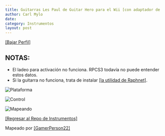 ```yaml
---
title: Guitarras Les Paul de Guitar Hero para el Wii [con adaptador de Raphnet]
author: Carl Mylo
date: 
category: Instrumentos
layout: post
---
```


[[Bajar Perfil]](https://github.com/hmxmilohax/rb3-pc/raw/main/instrument-repo/Wii%20Guitar%20Hero%20Les%20Paul%20%5BRaphnet%5D.7z)

## NOTAS:

* El ladeo para activación no funciona. RPCS3 todavía no puede entender estos datos.
* Si la guitarra no funciona, trata de instalar [[la utilidad de Raphnet]](https://www.raphnet-tech.com/products/adapter_manager/index.php).


![Plataforma](https://carlmylo.github.io/docu-rpcs3/images/instruments/plat/wii.png "Plataforma") 

![Control](https://carlmylo.github.io/docu-rpcs3/images/instruments/cont/wiilpcontroller.png "Control") 

![Mapeando](https://carlmylo.github.io/docu-rpcs3/images/instruments/wiiraphlpmapping.png "Mapeando") 

[[Regresar al Repo de Instrumentos]](https://rb3pc.milohax.org/espanol/repodeinst/#lista-de-instrumentos)



Mapeado por [[GamerPerson22]](https://www.youtube.com/channel/UCC5SlXPlnlGwBG7w6mvfx8g)